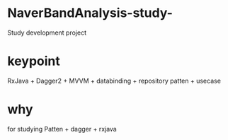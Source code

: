 # NaverBandAnalysis-study-
Study development project

# keypoint
RxJava + Dagger2 + MVVM + databinding + repository patten + usecase

# why
for studying Patten + dagger + rxjava
